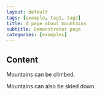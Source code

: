 ```yaml
---
layout: default
tags: [example, tag1, tag2]
title: A page about mountains
subtitle: Demonstrator page
categories: [examples]
---
```


Content
-------

Mountains can be climbed.

Mountains can also be skied down.